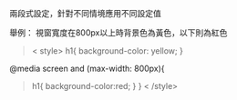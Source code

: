 兩段式設定，針對不同情境應用不同設定值

舉例：
視窗寬度在800px以上時背景色為黃色，以下則為紅色

> < style> 
 h1{ 
   background-color: yellow;
 }
 
 @media screen and (max-width: 800px){
> h1{
>     background-color:red;
>   }
> }
> < /style>
